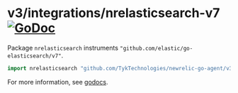 # v3/integrations/nrelasticsearch-v7 [![GoDoc](https://godoc.org/github.com/TykTechnologies/newrelic-go-agent/v3/integrations/nrelasticsearch-v7?status.svg)](https://godoc.org/github.com/TykTechnologies/newrelic-go-agent/v3/integrations/nrelasticsearch-v7)

Package `nrelasticsearch` instruments `"github.com/elastic/go-elasticsearch/v7"`.

```go
import nrelasticsearch "github.com/TykTechnologies/newrelic-go-agent/v3/integrations/nrelasticsearch-v7"
```

For more information, see
[godocs](https://godoc.org/github.com/TykTechnologies/newrelic-go-agent/v3/integrations/nrelasticsearch-v7).
